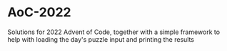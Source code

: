 # AoC-2022
Solutions for 2022 Advent of Code, together with a simple framework to help with loading the day's puzzle input and printing the results
